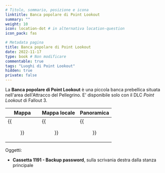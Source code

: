 ```yaml
---
# Titolo, sommario, posizione e icona
linktitle: Banca popolare di Point Lookout
summary: ""
weight: 10
icon: location-dot # in alternativa location-question
icon_pack: fas

# Metadata pagina
title: Banca popolare di Point Lookout
date: 2022-11-17
type: book # Non modificare
commentable: true
tags: "Luoghi di Point Lookout"
hidden: true
private: false 
---
```


<div class="fo3">

La **Banca popolare di Point Lookout** è una piccola banca prebellica situata nell'area dell'Attracco del Pellegrino. E' disponibile solo con il DLC *Point Lookout* di Fallout 3.

| Mappa | Mappa locale | Panoramica |
| ----- | ------------ | ---------- |
|   {{<figure src="fo3/People's_Bank_loc.webp">}}   |  {{<figure src="fo3/Peoples_Bank_loc.webp">}}           |  {{<figure src="fo3/People's_Bank_of_Point_Lookout.webp">}}         | 


Oggetti:
- **Cassetta 1191 - Backup password**, sulla scrivania destra dalla stanza principale

</div>
